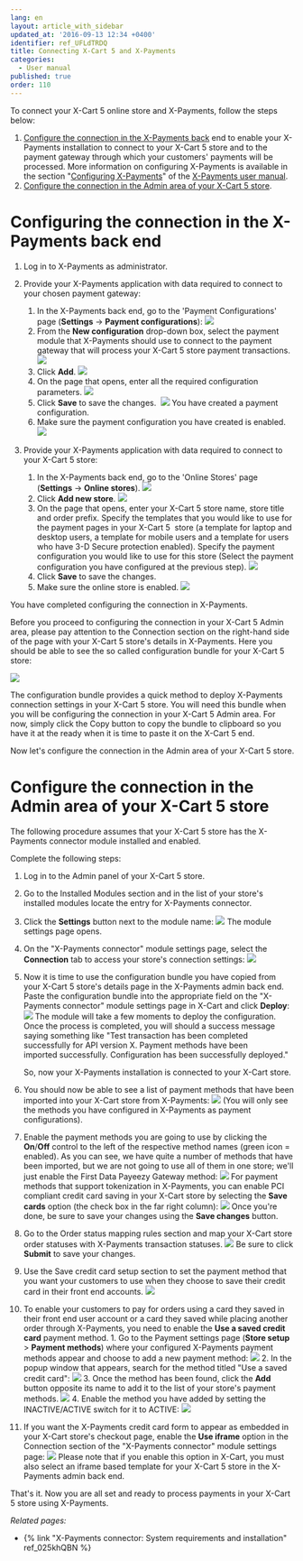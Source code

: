 ```yaml
---
lang: en
layout: article_with_sidebar
updated_at: '2016-09-13 12:34 +0400'
identifier: ref_UFLdTRDQ
title: Connecting X-Cart 5 and X-Payments
categories:
  - User manual
published: true
order: 110
---
```



To connect your X-Cart 5 online store and X-Payments, follow the steps below:

1.  [Configure the connection in the X-Payments back](#configuring-the-connection-in-the-x-payments-back-end) end to enable your X-Payments installation to connect to your X-Cart 5 store and to the payment gateway through which your customers' payments will be processed. More information on configuring X-Payments is available in the section "[Configuring X-Payments](http://www.x-payments.com/help1/X-Payments:User_manual#ConfiguringXPayments "X-Payments:User manual")" of the [X-Payments user manual](http://www.x-payments.com/help1/X-Payments:User_manual "X-Payments:User manual").
2.  [Configure the connection in the Admin area of your X-Cart 5 store](#configure-the-connection-in-the-admin-area-of-your-x-cart-5-store).

# Configuring the connection in the X-Payments back end

1.  Log in to X-Payments as administrator.

2.  Provide your X-Payments application with data required to connect to your chosen payment gateway:
    1.  In the X-Payments back end, go to the 'Payment Configurations' page (**Settings** -> **Payment configurations**):
        ![]({{site.baseurl}}/attachments/8750414/8719141.png?effects=drop-shadow)
    2.  From the **New configuration** drop-down box, select the payment module that X-Payments should use to connect to the payment gateway that will process your X-Cart 5 store payment transactions.
        ![]({{site.baseurl}}/attachments/8750414/8719173.png?effects=drop-shadow)
    3.  Click **Add**.
        ![]({{site.baseurl}}/attachments/8750414/8719174.png?effects=drop-shadow)
    4.  On the page that opens, enter all the required configuration parameters.
        ![]({{site.baseurl}}/attachments/8750414/8719175.png?effects=drop-shadow)
    5.  Click **Save** to save the changes. 
        ![]({{site.baseurl}}/attachments/8750414/8719176.png?effects=drop-shadow)
        You have created a payment configuration.
    6.  Make sure the payment configuration you have created is enabled.
        ![]({{site.baseurl}}/attachments/8750414/8719177.png?effects=drop-shadow)

3.  Provide your X-Payments application with data required to connect to your X-Cart 5 store:
    1.  In the X-Payments back end, go to the 'Online Stores' page (**Settings** -> **Online stores**).
        ![]({{site.baseurl}}/attachments/8750414/8719162.png?effects=drop-shadow)
    2.  Click **Add new store**.
        ![]({{site.baseurl}}/attachments/8750414/8719179.png?effects=drop-shadow)
    3.  On the page that opens, enter your X-Cart 5 store name, store title and order prefix. Specify the templates that you would like to use for the payment pages in your X-Cart 5  store (a template for laptop and desktop users, a template for mobile users and a template for users who have 3-D Secure protection enabled). Specify the payment configuration you would like to use for this store (Select the payment configuration you have configured at the previous step).
        ![]({{site.baseurl}}/attachments/8750414/8719181.png?effects=drop-shadow)
    4.  Click **Save** to save the changes.
    5.  Make sure the online store is enabled.
        ![]({{site.baseurl}}/attachments/8750414/8719182.png?effects=drop-shadow)

You have completed configuring the connection in X-Payments.

Before you proceed to configuring the connection in your X-Cart 5 Admin area, please pay attention to the Connection section on the right-hand side of the page with your X-Cart 5 store's details in X-Payments. Here you should be able to see the so called configuration bundle for your X-Cart 5 store:

![]({{site.baseurl}}/attachments/8750414/8719172.png?effects=drop-shadow)

The configuration bundle provides a quick method to deploy X-Payments connection settings in your X-Cart 5 store. You will need this bundle when you will be configuring the connection in your X-Cart 5 Admin area. For now, simply click the Copy button to copy the bundle to clipboard so you have it at the ready when it is time to paste it on the X-Cart 5 end.

Now let's configure the connection in the Admin area of your X-Cart 5 store.

# Configure the connection in the Admin area of your X-Cart 5 store

The following procedure assumes that your X-Cart 5 store has the X-Payments connector module installed and enabled.

Complete the following steps:

1.  Log in to the Admin panel of your X-Cart 5 store.
2.  Go to the Installed Modules section and in the list of your store's installed modules locate the entry for X-Payments connector. 
3.  Click the **Settings** button next to the module name:
    ![]({{site.baseurl}}/attachments/8750414/8719163.png?effects=drop-shadow)
    The module settings page opens.

4.  On the "X-Payments connector" module settings page, select the **Connection** tab to access your store's connection settings:
    ![]({{site.baseurl}}/attachments/8750414/8719164.png?effects=drop-shadow)
5.  Now it is time to use the configuration bundle you have copied from your X-Cart 5 store's details page in the X-Payments admin back end. Paste the configuration bundle into the appropriate field on the "X-Payments connector" module settings page in X-Cart and click **Deploy**:
    ![]({{site.baseurl}}/attachments/8750414/8719166.png?effects=drop-shadow)
    The module will take a few moments to deploy the configuration. Once the process is completed, you will should a success message saying something like "Test transaction has been completed successfully for API version X. Payment methods have been imported successfully. Configuration has been successfully deployed."

    So, now your X-Payments installation is connected to your X-Cart store. 

6.  You should now be able to see a list of payment methods that have been imported into your X-Cart store from X-Payments:
    ![]({{site.baseurl}}/attachments/8750414/8719168.png?effects=drop-shadow)
    (You will only see the methods you have configured in X-Payments as payment configurations). 

7.  Enable the payment methods you are going to use by clicking the **On**/**Off** control to the left of the respective method names (green icon = enabled). As you can see, we have quite a number of methods that have been imported, but we are not going to use all of them in one store; we'll just enable the First Data Payeezy Gateway method:
    ![]({{site.baseurl}}/attachments/8750414/8719169.png?effects=drop-shadow)
    For payment methods that support tokenization in X-Payments, you can enable PCI compliant credit card saving in your X-Cart store by selecting the **Save cards** option (the check box in the far right column):
    ![]({{site.baseurl}}/attachments/8750414/8719170.png?effects=drop-shadow)
    Once you're done, be sure to save your changes using the **Save changes** button.

8.  Go to the Order status mapping rules section and map your X-Cart store order statuses with X-Payments transaction statuses.
    ![]({{site.baseurl}}/attachments/8750414/8719171.png?effects=drop-shadow)
    Be sure to click **Submit** to save your changes.

9.  Use the Save credit card setup section to set the payment method that you want your customers to use when they choose to save their credit card in their front end accounts.
    ![]({{site.baseurl}}/attachments/8750414/8719185.png?effects=drop-shadow)
10.  To enable your customers to pay for orders using a card they saved in their front end user account or a card they saved while placing another order through X-Payments, you need to enable the **Use a saved credit card** payment method.
    1.  Go to the Payment settings page (**Store setup** > **Payment methods**) where your configured X-Payments payment methods appear and choose to add a new payment method:
        ![]({{site.baseurl}}/attachments/8750414/8719186.png?effects=drop-shadow)
    2.  In the popup window that appears, search for the method titled "Use a saved credit card":
        ![]({{site.baseurl}}/attachments/8750414/8719187.png?effects=drop-shadow)
    3.  Once the method has been found, click the **Add** button opposite its name to add it to the list of your store's payment methods.
        ![]({{site.baseurl}}/attachments/8750414/8719188.png?effects=drop-shadow)
    4.  Enable the method you have added by setting the INACTIVE/ACTIVE switch for it to ACTIVE:
        ![]({{site.baseurl}}/attachments/8750414/8719189.png?effects=drop-shadow)
11.  If you want the X-Payments credit card form to appear as embedded in your X-Cart store's checkout page, enable the **Use iframe** option in the Connection section of the "X-Payments connector" module settings page:
    ![]({{site.baseurl}}/attachments/8750414/8719190.png?effects=drop-shadow)
    Please note that if you enable this option in X-Cart, you must also select an iframe based template for your X-Cart 5 store in the X-Payments admin back end.

That's it. Now you are all set and ready to process payments in your X-Cart 5 store using X-Payments.


_Related pages:_
*   {% link "X-Payments connector: System requirements and installation" ref_025khQBN %}

